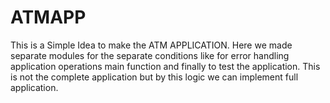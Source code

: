 # ATMAPP
This is a Simple Idea to make the ATM APPLICATION.
Here we made separate modules for the separate conditions
      like for error handling 
                application operations
                main function
                and finally to test the application.
This is not the complete application but by this logic we can implement full application.
